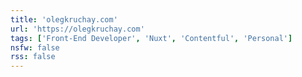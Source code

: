 ```yaml
---
title: 'olegkruchay.com'
url: 'https://olegkruchay.com'
tags: ['Front-End Developer', 'Nuxt', 'Contentful', 'Personal']
nsfw: false
rss: false
---
```

